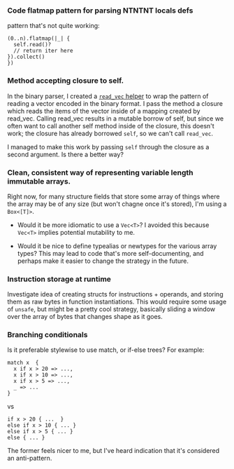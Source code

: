 ### Code flatmap pattern for parsing NTNTNT locals defs

pattern that's not quite working:
```
(0..n).flatmap(|_| {
  self.read()?
  // return iter here
}).collect()
})
```

### Method accepting closure to self.

In the binary parser, I created a [`read_vec` helper](src/format/binary/values.rs#74) to wrap the pattern of reading a vector encoded in the binary format. I pass the method a closure which reads the items of the vector inside of a mapping created by read_vec. Calling read_vec results in a mutable borrow of self, but since we often want to call another self method inside of the closure, this doesn't work; the closure has already borrowed `self`, so we can't call `read_vec`.

I managed to make this work by passing `self` through the closure as a second
argument. Is there a better way?

### Clean, consistent way of representing variable length immutable arrays.

Right now, for many structure fields that store some array of things where the array may be of any size (but won't chagne once it's stored), I'm using a `Box<[T]>`. 

* Would it be more idiomatic to use a `Vec<T>`? I avoided this because `Vec<T>`
  implies potential mutability to me. 

* Would it be nice to define typealias or newtypes for the various array types?
  This may lead to code that's more self-documenting, and perhaps make it
  easier to change the strategy in the future.

### Instruction storage at runtime

Investigate idea of creating structs for instructions + operands, and storing
them as raw bytes in function instantiations. This would require some usage of `unsafe`, but might be a pretty cool strategy, basically sliding a window over the array of bytes that changes shape as it goes.


### Branching conditionals

Is it preferable stylewise to use match, or if-else trees? For example:

```
match x  {
  x if x > 20 => ...,
  x if x > 10 => ...,
  x if x > 5 => ...,
  _ => ...
}
```

vs

```
if x > 20 { ...  }
else if x > 10 { ... }
else if x > 5 { ... }
else { ... }
```

The former feels nicer to me, but I've heard indication that it's considered an anti-pattern.
